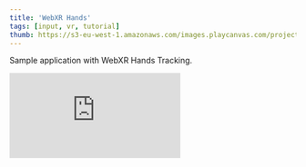 ```yaml
---
title: 'WebXR Hands'
tags: [input, vr, tutorial]
thumb: https://s3-eu-west-1.amazonaws.com/images.playcanvas.com/projects/12/705931/2507B5-image-75.jpg
---
```


Sample application with WebXR Hands Tracking.
<div className="iframe-container">
    <iframe loading="lazy" src="https://playcanv.as/p/VmHVW3Wb/" title="WebXR Hands" webkitallowfullscreen="true" mozallowfullscreen="true" allow="autoplay" allowfullscreen="true" allowvr="" scrolling="no" frameborder="0" />
</div>
